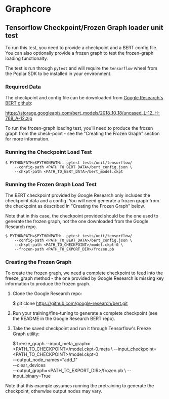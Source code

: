 # Graphcore

## Tensorflow Checkpoint/Frozen Graph loader unit test

To run this test, you need to provide a checkpoint and a BERT config file.
You can also optionally provide a frozen graph to test the frozen-graph loading
functionalty.

The test is run through `pytest` and will require the `tensorflow` wheel from the
Poplar SDK to be installed in your environment. 

### Required Data

The checkpoint and config file can be downloaded from [Google Research's BERT
github](https://github.com/google-research/bert): 

https://storage.googleapis.com/bert_models/2018_10_18/uncased_L-12_H-768_A-12.zip

To run the frozen-graph loading test, you'll need to produce the frozen graph from the check-point - see the "Creating the Frozen Graph" section for more information.

### Running the Checkpoint Load Test

	$ PYTHONPATH=$PYTHONPATH:. pytest tests/unit/tensorflow/
		--config-path <PATH_TO_BERT_DATA>/bert_config.json \
		--chkpt-path <PATH_TO_BERT_DATA>/bert_model.ckpt

### Running the Frozen Graph Load Test

The BERT checkpoint provided by Google Research only includes the 
checkpoint data and a config. You will need generate a frozen graph from
the checkpoint as described in "Creating the Frozen Graph" below.

Note that in this case, the checkpoint provided should be the one used
to generate the frozen graph, not the one downloaded from the Google
Research repo.

	$ PYTHONPATH=$PYTHONPATH:. pytest tests/unit/tensorflow/
		--config-path <PATH_TO_BERT_DATA>/bert_config.json \
		--chkpt-path <PATH_TO_CHECKPOINT>/model.ckpt-0 \
		--frozen-path <PATH_TO_EXPORT_DIR>/frozen.pb

### Creating the Frozen Graph

To create the frozen graph, we need a complete checkpoint to feed into the
freeze_graph method - the one provided by Google Research is missing key
information to produce the frozen graph.

1. Clone the Google Research repo:

	$ git clone https://github.com/google-research/bert.git

2. Run your training/fine-tuning to generate a complete checkpoint (see the
   README in the Google Research BERT repo).

3. Take the saved checkpoint and run it through Tensorflow's Freeze Graph
   utility:

	$ freeze_graph --input_meta_graph=<PATH_TO_CHECKPOINT>/model.ckpt-0.meta \ 
		--input_checkpoint=<PATH_TO_CHECKPOINT>/model.ckpt-0 \
		--output_node_names="add_1" \
		--clear_devices \
		--output_graph=<PATH_TO_EXPORT_DIR>/frozen.pb \ 
		--input_binary=True

Note that this example assumes running the pretraining to generate the
checkpoint, otherwise output nodes may vary.
